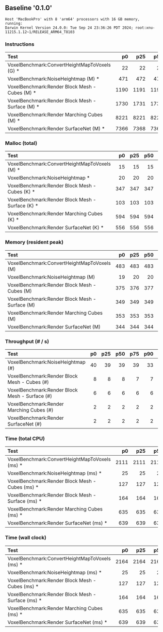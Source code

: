 ## Baseline '0.1.0'

```
Host 'MacBookPro' with 8 'arm64' processors with 16 GB memory, running:
Darwin Kernel Version 24.0.0: Tue Sep 24 23:36:26 PDT 2024; root:xnu-11215.1.12~1/RELEASE_ARM64_T8103
```
### Instructions

| Test                                              |      p0 |     p25 |     p50 |     p75 |     p90 |     p99 |    p100 | Samples |
|:--------------------------------------------------|--------:|--------:|--------:|--------:|--------:|--------:|--------:|--------:|
| VoxelBenchmark:ConvertHeightMapToVoxels (G) *     |      22 |      22 |      22 |      22 |      22 |      22 |      22 |       1 |
| VoxelBenchmark:NoiseHeightmap (M) *               |     471 |     472 |     472 |     472 |     472 |     474 |     474 |      38 |
| VoxelBenchmark:Render Block Mesh - Cubes (M) *    |    1190 |    1191 |    1191 |    1191 |    1192 |    1192 |    1192 |       8 |
| VoxelBenchmark:Render Block Mesh - Surface (M) *  |    1730 |    1731 |    1731 |    1731 |    1733 |    1733 |    1733 |       7 |
| VoxelBenchmark:Render Marching Cubes (M) *        |    8221 |    8221 |    8221 |    8222 |    8222 |    8222 |    8222 |       2 |
| VoxelBenchmark:Render SurfaceNet (M) *            |    7366 |    7368 |    7368 |    7368 |    7368 |    7368 |    7368 |       2 |

### Malloc (total)

| Test                                              |      p0 |     p25 |     p50 |     p75 |     p90 |     p99 |    p100 | Samples |
|:--------------------------------------------------|--------:|--------:|--------:|--------:|--------:|--------:|--------:|--------:|
| VoxelBenchmark:ConvertHeightMapToVoxels (M) *     |      15 |      15 |      15 |      15 |      15 |      15 |      15 |       1 |
| VoxelBenchmark:NoiseHeightmap *                   |      20 |      20 |      20 |      20 |      20 |      20 |      20 |      38 |
| VoxelBenchmark:Render Block Mesh - Cubes (K) *    |     347 |     347 |     347 |     347 |     347 |     347 |     347 |       8 |
| VoxelBenchmark:Render Block Mesh - Surface (K) *  |     103 |     103 |     103 |     103 |     103 |     103 |     103 |       7 |
| VoxelBenchmark:Render Marching Cubes (K) *        |     594 |     594 |     594 |     594 |     594 |     594 |     594 |       2 |
| VoxelBenchmark:Render SurfaceNet (K) *            |     556 |     556 |     556 |     556 |     556 |     556 |     556 |       2 |

### Memory (resident peak)

| Test                                              |      p0 |     p25 |     p50 |     p75 |     p90 |     p99 |    p100 | Samples |
|:--------------------------------------------------|--------:|--------:|--------:|--------:|--------:|--------:|--------:|--------:|
| VoxelBenchmark:ConvertHeightMapToVoxels (M)       |     483 |     483 |     483 |     483 |     483 |     483 |     483 |       1 |
| VoxelBenchmark:NoiseHeightmap (M)                 |      19 |      20 |      20 |      20 |      20 |      20 |      20 |      38 |
| VoxelBenchmark:Render Block Mesh - Cubes (M)      |     375 |     376 |     377 |     383 |     383 |     383 |     383 |       8 |
| VoxelBenchmark:Render Block Mesh - Surface (M)    |     349 |     349 |     349 |     349 |     349 |     349 |     349 |       7 |
| VoxelBenchmark:Render Marching Cubes (M)          |     353 |     353 |     353 |     353 |     353 |     353 |     353 |       2 |
| VoxelBenchmark:Render SurfaceNet (M)              |     344 |     344 |     344 |     348 |     348 |     348 |     348 |       2 |

### Throughput (# / s)

| Test                                              |      p0 |     p25 |     p50 |     p75 |     p90 |     p99 |    p100 | Samples |
|:--------------------------------------------------|--------:|--------:|--------:|--------:|--------:|--------:|--------:|--------:|
| VoxelBenchmark:NoiseHeightmap (#)                 |      40 |      39 |      39 |      39 |      33 |      27 |      27 |      38 |
| VoxelBenchmark:Render Block Mesh - Cubes (#)      |       8 |       8 |       8 |       7 |       7 |       7 |       7 |       8 |
| VoxelBenchmark:Render Block Mesh - Surface (#)    |       6 |       6 |       6 |       6 |       6 |       6 |       6 |       7 |
| VoxelBenchmark:Render Marching Cubes (#)          |       2 |       2 |       2 |       2 |       2 |       2 |       2 |       2 |
| VoxelBenchmark:Render SurfaceNet (#)              |       2 |       2 |       2 |       2 |       2 |       2 |       2 |       2 |

### Time (total CPU)

| Test                                              |      p0 |     p25 |     p50 |     p75 |     p90 |     p99 |    p100 | Samples |
|:--------------------------------------------------|--------:|--------:|--------:|--------:|--------:|--------:|--------:|--------:|
| VoxelBenchmark:ConvertHeightMapToVoxels (ms) *    |    2111 |    2111 |    2111 |    2111 |    2111 |    2111 |    2111 |       1 |
| VoxelBenchmark:NoiseHeightmap (ms) *              |      25 |      25 |      26 |      26 |      28 |      36 |      36 |      38 |
| VoxelBenchmark:Render Block Mesh - Cubes (ms) *   |     127 |     127 |     128 |     134 |     143 |     143 |     143 |       8 |
| VoxelBenchmark:Render Block Mesh - Surface (ms) * |     164 |     164 |     165 |     166 |     167 |     167 |     167 |       7 |
| VoxelBenchmark:Render Marching Cubes (ms) *       |     635 |     635 |     635 |     639 |     639 |     639 |     639 |       2 |
| VoxelBenchmark:Render SurfaceNet (ms) *           |     639 |     639 |     639 |     640 |     640 |     640 |     640 |       2 |

### Time (wall clock)

| Test                                              |      p0 |     p25 |     p50 |     p75 |     p90 |     p99 |    p100 | Samples |
|:--------------------------------------------------|--------:|--------:|--------:|--------:|--------:|--------:|--------:|--------:|
| VoxelBenchmark:ConvertHeightMapToVoxels (ms) *    |    2164 |    2164 |    2164 |    2164 |    2164 |    2164 |    2164 |       1 |
| VoxelBenchmark:NoiseHeightmap (ms) *              |      25 |      25 |      26 |      26 |      30 |      37 |      37 |      38 |
| VoxelBenchmark:Render Block Mesh - Cubes (ms) *   |     127 |     127 |     128 |     134 |     146 |     146 |     146 |       8 |
| VoxelBenchmark:Render Block Mesh - Surface (ms) * |     164 |     164 |     165 |     166 |     167 |     167 |     167 |       7 |
| VoxelBenchmark:Render Marching Cubes (ms) *       |     635 |     635 |     635 |     639 |     639 |     639 |     639 |       2 |
| VoxelBenchmark:Render SurfaceNet (ms) *           |     639 |     639 |     639 |     639 |     639 |     639 |     639 |       2 |

